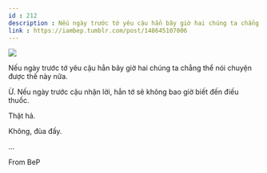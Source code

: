 ```yaml
---
id : 212
description : Nếu ngày trước tớ yêu cậu hẳn bây giờ hai chúng ta chẳng thể nói chuyện được thế này nữa.
link : https://iambep.tumblr.com/post/148645107006
---
```


![](https://64.media.tumblr.com/93dd2fd200c3eacd293fcbcc3d4bf063/tumblr_obln5xtUbK1u3a9rjo1_500.jpg)

Nếu ngày trước tớ yêu cậu hẳn bây giờ hai chúng ta chẳng thể nói chuyện
được thế này nữa.

Ừ. Nếu ngày trước cậu nhận lời, hẳn tớ sẽ không bao giờ biết đến điếu thuốc.

Thật hả.

Không, đùa đấy.

...

From BeP